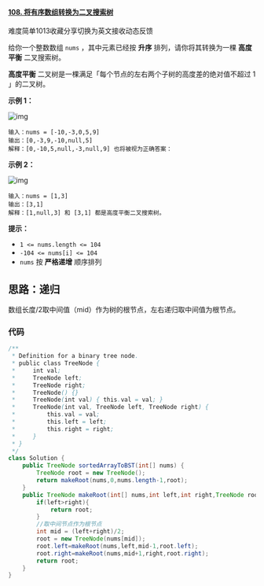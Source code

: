 #### [108. 将有序数组转换为二叉搜索树](https://leetcode-cn.com/problems/convert-sorted-array-to-binary-search-tree/)

难度简单1013收藏分享切换为英文接收动态反馈

给你一个整数数组 `nums` ，其中元素已经按 **升序** 排列，请你将其转换为一棵 **高度平衡** 二叉搜索树。

**高度平衡** 二叉树是一棵满足「每个节点的左右两个子树的高度差的绝对值不超过 1 」的二叉树。

 

**示例 1：**

![img](https://assets.leetcode.com/uploads/2021/02/18/btree1.jpg)

```
输入：nums = [-10,-3,0,5,9]
输出：[0,-3,9,-10,null,5]
解释：[0,-10,5,null,-3,null,9] 也将被视为正确答案：
```

**示例 2：**

![img](https://assets.leetcode.com/uploads/2021/02/18/btree.jpg)

```
输入：nums = [1,3]
输出：[3,1]
解释：[1,null,3] 和 [3,1] 都是高度平衡二叉搜索树。
```

 

**提示：**

- `1 <= nums.length <= 104`
- `-104 <= nums[i] <= 104`
- `nums` 按 **严格递增** 顺序排列

## 思路：递归

数组长度/2取中间值（mid）作为树的根节点，左右递归取中间值为根节点。

### 代码

```java
/**
 * Definition for a binary tree node.
 * public class TreeNode {
 *     int val;
 *     TreeNode left;
 *     TreeNode right;
 *     TreeNode() {}
 *     TreeNode(int val) { this.val = val; }
 *     TreeNode(int val, TreeNode left, TreeNode right) {
 *         this.val = val;
 *         this.left = left;
 *         this.right = right;
 *     }
 * }
 */
class Solution {
    public TreeNode sortedArrayToBST(int[] nums) {
        TreeNode root = new TreeNode();
        return makeRoot(nums,0,nums.length-1,root);
    }
    public TreeNode makeRoot(int[] nums,int left,int right,TreeNode root){
        if(left>right){
            return root;
        }
        //取中间节点作为根节点
        int mid = (left+right)/2;
        root = new TreeNode(nums[mid]);
        root.left=makeRoot(nums,left,mid-1,root.left);
        root.right=makeRoot(nums,mid+1,right,root.right);
        return root;
    }
}
```